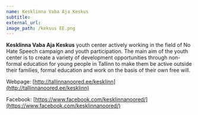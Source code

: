```yaml
---
name: Kesklinna Vaba Aja Keskus
subtitle:
external_url:
image_path: /keksus EE.png
---
```


**Kesklinna Vaba Aja Keskus** youth center actively working in the field of No Hate Speech campaign and youth participation. The main aim of the youth center is to create a variety of development opportunities through non-formal education for young people in Tallinn to make them be active outside their families, formal education and work on the basis of their own free will.

Webpage: [http://tallinnanoored.ee/kesklinn](http://tallinnanoored.ee/kesklinn) &nbsp;&nbsp;

Facebook: [https://www.facebook.com/kesklinnanoored/](https://www.facebook.com/kesklinnanoored/) &nbsp;